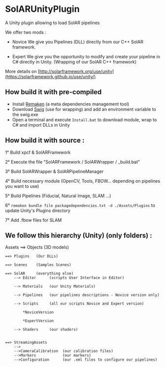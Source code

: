 # SolARUnityPlugin
A Unity plugin allowing to load SolAR pipelines

We offer two mods : 

* Novice
    We give you Pipelines (DLL) directly from our C++ SolAR framework.

 * Expert
    We give you the opportunity to modify and create your pipeline in C# directly in Unity. (Wrapping of our SolAR C++ framework)

More details on [http://solarframework.org/use/unity](https://solarframework.github.io/use/unity/)

## How build it  with pre-compiled 
* Install [Remaken](https://github.com/b-com-software-basis/remaken) (a meta dependencies management tool)
* Download [Swig](http://www.swig.org/) (use for wrapping) and add an environment variable to the swig.exe 
* Open a terminal and execute `Install.bat` to download module, wrap to C# and import DLLs in Unity

## How build it with source :

1° Build    xpcf
            & SolARFramework
            
2° Execute  the file "SolARFramework / SolARWrapper / _build.bat"

3° Build    SolARWrapper
            & SolARPipelineManager
            
4° Build    necessary module (OpenCV, Tools, FBOW... depending on pipelines you want to use)

5° Build    Pipelines (Fiducial, Natural Image, SLAM ...)

6° `remaken bundle file packagedependencies.txt -d ./Assets/Plugins` to update Unity's Plugins directory

7° Add .fbow files for SLAM

## We follow this hierarchy (Unity) (only folders) :

  Assets
    ==> Objects   (3D models)
                
    ==> Plugins   (Our DLLs)
    
    ==> Scenes    (Samples Scenes)
    
    ==> SolAR     (everything else)
        --> Editor      (scripts User Interface in Editor)
        
        --> Materials   (our Unity Materials)
        
        --> Pipelines   (our pipelines descriptions - Novice version only)
        
        --> Scripts     (all our scripts Novice and Expert version)
        
            *NoviceVersion
            
            *ExpertVersion
               
        --> Shaders     (our shaders)
        
        
    ==> StreamingAssets
        -->
        -->CameraCalibration  (our calibration files)
        -->Markers            (our markers)
        -->Configuration      (our .xml files to configure our pipelines)
